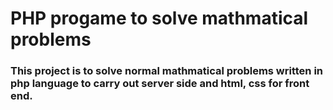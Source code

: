 # PHP progame to solve mathmatical problems
### This project is to solve normal mathmatical problems written in php language to carry out server side and html, css for front end. 

